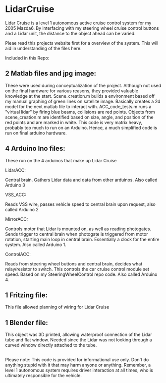 # LidarCruise

Lidar Cruise is a level 1 autonomous active cruise control system for my 2005 Mazda6. By interfacing with my steering wheel cruise control buttons and a Lidar unit, the distance to the object ahead can be varied.

Pleae read this projects website first for a overview of the system. This will aid in understanding of the files here.

Included in this Repo:

## 2 Matlab files and jpg image: 
These were used during conceptualization of the project. Although not used on the final hardware for various reasons, they provided valuable knowledge at the start. Scene_creation.m builds a environment based off my manual graphing of green lines on satellite image. Basically creates a 2d model for the next matlab file to interact with. ACC_code_tests.m runs a "virtual lidar" by firing blue beams, collisions are red points. Objects from scene_creation.m are identified based on size, angle, and position of the red points and are marked in white. This code is very matrix heavy, probably too much to run on an Arduino. Hence, a much simplified code is run on final arduino hardware.

## 4 Arduino Ino files:
These run on the 4 arduinos that make up Lidar Cruise

LidarACC:

Central brain. Gathers Lidar data and data from other arduinos. Also called Arduino 3

VSS_ACC: 

Reads VSS wire, passes vehicle speed to central brain upon request, also called Arduino 2

MirrorACC:

Controls motor that Lidar is mounted on, as well as reading photogates. Sends trigger to central brain when photogate is triggered from motor rotation, starting main loop in central brain. Essentially a clock for the entire system. Also called Arduino 1.

ControlACC:

Reads from steering wheel buttons and central brain, decides what relay/resistor to switch. This controls the car cruise control module set speed. Based on my SteeringWheelControl repo code. Also called Arduino 4.

## 1 Fritzing file: 
This file allowed planning of wiring for Lidar Cruise

## 1 Blender file: 
This object was 3D printed, allowing waterproof connection of the Lidar tube and flat window. Needed since the Lidar was not looking through a curved window directly attached to the tube. 

##

Please note: This code is provided for informational use only. Don't do anything stupid with it that may harm anyone or anything. Remember, a level 1 autonomous system requires driver interaction at all times, who is ultimately responsible for the vehicle.
